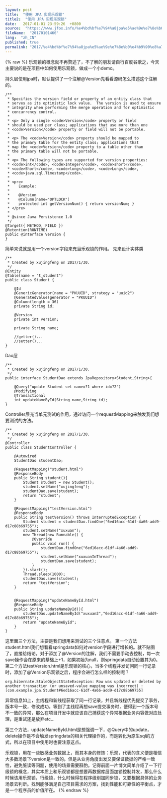 ```yaml
---
layout: post
title:  "使用 JPA 实现乐观锁"
title2:  "使用 JPA 实现乐观锁"
date:   2017-01-01 23:59:26  +0800
source:  "https://www.jfox.info/%e4%bd%bf%e7%94%a8jpa%e5%ae%9e%e7%8e%b0%e4%b9%90%e8%a7%82%e9%94%81.html"
fileName:  "20170101466"
lang:  "zh_CN"
published: true
permalink: "2017/%e4%bd%bf%e7%94%a8jpa%e5%ae%9e%e7%8e%b0%e4%b9%90%e8%a7%82%e9%94%81.html"
---
```

{% raw %}
乐观锁的概念就不再赘述了，不了解的朋友请自行百度谷歌之，今天主要说的是在项目中如何使用乐观锁，做成一个小demo。

持久层使用jpa时，默认提供了一个注解@Version先看看源码怎么描述这个注解的。

    /**
     * Specifies the version field or property of an entity class that
     * serves as its optimistic lock value.  The version is used to ensure
     * integrity when performing the merge operation and for optimistic
     * concurrency control.
     *
     * <p> Only a single <code>Version</code> property or field
     * should be used per class; applications that use more than one
     * <code>Version</code> property or field will not be portable.
     *
     * <p> The <code>Version</code> property should be mapped to
     * the primary table for the entity class; applications that
     * map the <code>Version</code> property to a table other than
     * the primary table will not be portable.
     *
     * <p> The following types are supported for version properties:
     * <code>int</code>, <code>Integer</code>, <code>short</code>,
     * <code>Short</code>, <code>long</code>, <code>Long</code>,
     * <code>java.sql.Timestamp</code>.
     *
     * <pre>
     *    Example:
     *
     *    @Version
     *    @Column(name="OPTLOCK")
     *    protected int getVersionNum() { return versionNum; }
     * </pre>
     *
     * @since Java Persistence 1.0
     */
    @Target({ METHOD, FIELD })
    @Retention(RUNTIME)
    public @interface Version {
    }

简单来说就是用一个version字段来充当乐观锁的作用。
先来设计实体类

    /**
     * Created by xujingfeng on 2017/1/30.
     */
    @Entity
    @Table(name = "t_student")
    public class Student {
    
        @Id
        @GenericGenerator(name = "PKUUID", strategy = "uuid2")
        @GeneratedValue(generator = "PKUUID")
        @Column(length = 36)
        private String id;
    
        @Version
        private int version;
    
        private String name;
    
        //getter()...
        //setter()...
    }

Dao层

    /**
     * Created by xujingfeng on 2017/1/30.
     */
    public interface StudentDao extends JpaRepository<Student,String>{
    
        @Query("update Student set name=?1 where id=?2")
        @Modifying
        @Transactional
        int updateNameById(String name,String id);
    }

Controller层充当单元测试的作用，通过访问一个requestMapping来触发我们想要测试的方法。

    /**
     * Created by xujingfeng on 2017/1/30.
     */
    @Controller
    public class StudentController {
    
        @Autowired
        StudentDao studentDao;
    
        @RequestMapping("student.html")
        @ResponseBody
        public String student(){
            Student student = new Student();
            student.setName("xujingfeng");
            studentDao.save(student);
            return "student";
        }
    
        @RequestMapping("testVersion.html")
        @ResponseBody
        public String testVersion() throws InterruptedException {
            Student student = studentDao.findOne("6ed16acc-61df-4a66-add9-d17c88b69755");
            student.setName("xuxuan");
            new Thread(new Runnable() {
                @Override
                public void run() {
                    studentDao.findOne("6ed16acc-61df-4a66-add9-d17c88b69755");
                    student.setName("xuxuanInThread");
                    studentDao.save(student);
                }
            }).start();
            Thread.sleep(1000);
            studentDao.save(student);
            return "testVersion";
        }
    
    
        @RequestMapping("updateNameById.html")
        @ResponseBody
        public String updateNameById(){
            studentDao.updateNameById("xuxuan2","6ed16acc-61df-4a66-add9-d17c88b69755");
            return "updateNameById";
        }
    }

这里面三个方法，主要是我们想用来测试的三个注意点。
第一个方法student.html我们想看看springdata如何对version字段进行增长的。就不贴图了，直接给结论，对于添加了@Version的注解，我们不需要手动去控制，每一次save操作会在原来的基础上+1，如果初始为null，则springdata自动设置其为0。
第二个方法testVersion.html是乐观锁的核心，当多个线程并发访问同一行记录时，添加了@Version乐观锁之后，程序会进行怎么样的控制呢？

    org.hibernate.StaleObjectStateException: Row was updated or deleted by another transaction (or unsaved-value mapping was incorrect) : [com.example.jpa.Student#6ed16acc-61df-4a66-add9-d17c88b69755]

异常信息如上，主线程和新线程获取了同一行记录，并且新线程优先提交了事务，版本号一致，修改成功。等到了主线程再想save提交事务时，便得到一个版本号不一致的异常，那么在项目开发中就应该自己捕获这个异常根据业务内容做对应处理，是重试还是放弃etc…

第三个方法，updateNameById.html是想强调一下，@Query中的update，delete操作是不会触发springdata的相关代理操作的，而是转化为原生sql的方式，所以在项目中使用时也要注意这点。

乐观锁，用在一些敏感业务数据上，而其本身的修饰：乐观，代表的含义便是相信大多数场景下version是一致的。但是从业务角度出发又要保证数据的严格一致性，避免脏读等问题，使用的场景需要斟酌。记得前面一片博文简单介绍了一下行级锁的概念，其实本质上和乐观锁都是想要再数据库层面加锁控制并发，那么什么时候该用乐观锁，行级锁，什么时候得在程序级别加同步锁，又要根据具体的业务场景去判断。找到能够满足自己项目需求的方案，找到性能和可靠性的平衡点，才是一个程序员的价值所在。
{% endraw %}